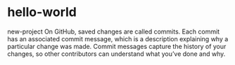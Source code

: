 # hello-world
new-project
On GitHub, saved changes are called commits. Each commit has an associated commit message, which is a description explaining why a particular change was made. Commit messages capture the history of your changes, so other contributors can understand what you’ve done and why.
